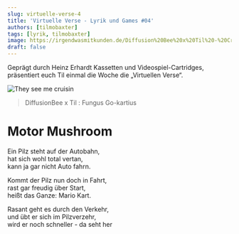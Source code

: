 ```yaml
---
slug: virtuelle-verse-4
title: 'Virtuelle Verse - Lyrik und Games #04'
authors: [tilmobaxter]
tags: [lyrik, tilmobaxter]
image: https://irgendwasmitkunden.de/Diffusion%20Bee%20x%20Til%20-%20Cruisin.jpg
draft: false
---
```


Geprägt durch Heinz Erhardt Kassetten und Videospiel-Cartridges, präsentiert euch Til einmal die Woche die „Virtuellen Verse“.
<!--truncate-->

![They see me cruisin](https://irgendwasmitkunden.de/Diffusion%20Bee%20x%20Til%20-%20Cruisin.jpg)
> DiffusionBee x Til : Fungus Go-kartius

# Motor Mushroom

Ein Pilz steht auf der Autobahn, <br/>
hat sich wohl total vertan, <br/>
kann ja gar nicht Auto fahrn. <br/>

Kommt der Pilz nun doch in Fahrt, <br/>
rast gar freudig über Start, <br/>
heißt das Ganze: Mario Kart. <br/>

Rasant geht es durch den Verkehr, <br/>
und übt er sich im Pilzverzehr, <br/>
wird er noch schneller -  da seht her <br/>
